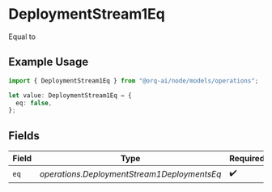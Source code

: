 # DeploymentStream1Eq

Equal to

## Example Usage

```typescript
import { DeploymentStream1Eq } from "@orq-ai/node/models/operations";

let value: DeploymentStream1Eq = {
  eq: false,
};
```

## Fields

| Field                                       | Type                                        | Required                                    | Description                                 |
| ------------------------------------------- | ------------------------------------------- | ------------------------------------------- | ------------------------------------------- |
| `eq`                                        | *operations.DeploymentStream1DeploymentsEq* | :heavy_check_mark:                          | N/A                                         |